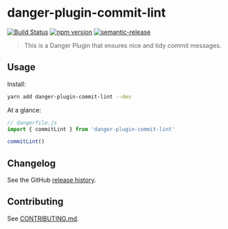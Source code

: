 # danger-plugin-commit-lint

[![Build Status](https://travis-ci.org/BenLorantfy/danger-plugin-commit-lint.svg?branch=master)](https://travis-ci.org/BenLorantfy/danger-plugin-commit-lint)
[![npm version](https://badge.fury.io/js/danger-plugin-commit-lint.svg)](https://badge.fury.io/js/danger-plugin-commit-lint)
[![semantic-release](https://img.shields.io/badge/%20%20%F0%9F%93%A6%F0%9F%9A%80-semantic--release-e10079.svg)](https://github.com/semantic-release/semantic-release)

> This is a Danger Plugin that ensures nice and tidy commit messages.

## Usage

Install:

```sh
yarn add danger-plugin-commit-lint --dev
```

At a glance:

```js
// dangerfile.js
import { commitLint } from 'danger-plugin-commit-lint'

commitLint()
```
## Changelog

See the GitHub [release history](https://github.com/BenLorantfy/danger-plugin-commit-lint/releases).

## Contributing

See [CONTRIBUTING.md](CONTRIBUTING.md).
